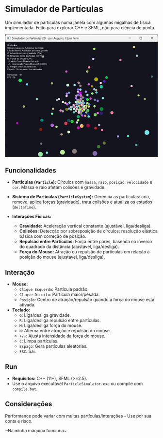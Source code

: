 # Simulador de Partículas

Um simulador de partículas numa janela com algumas migalhas de física implementada. Feito para explorar C++ e SFML, não para ciência de ponta.

![Demonstração do Simulador de Partículas](gifrec.gif)

## Funcionalidades

*   **Partículas (`Particle`):**
    Círculos com `massa`, `raio`, `posição`, `velocidade` e `cor`. Massa e raio afetam colisões e gravidade.

*   **Sistema de Partículas (`ParticleSystem`):**
    Gerencia as partículas: cria, remove, aplica forças (gravidade), trata colisões e atualiza os estados (`deltaTime`).

*   **Interações Físicas:**
    *   **Gravidade:** Aceleração vertical constante (ajustável, liga/desliga).
    *   **Colisões:** Detecção por sobreposição de círculos; resolução elástica básica com correção de posição.
    *   **Repulsão entre Partículas:** Força entre pares, baseada no inverso do quadrado da distância (ajustável, liga/desliga).
    *   **Força do Mouse:** Atração ou repulsão de partículas em relação à posição do mouse (ajustável, liga/desliga).

## Interação

*   **Mouse:**
    *   `Clique Esquerdo`: Partícula padrão.
    *   `Clique Direito`: Partícula maior/pesada.
    *   `Posição`: Centro de atração/repulsão quando a força do mouse está ativada.
*   **Teclado:**
    *   `G`: Liga/desliga gravidade.
    *   `R`: Liga/desliga repulsão entre partículas.
    *   `M`: Liga/desliga força do mouse.
    *   `N`: Alterna entre atração e repulsão do mouse.
    *   `+/-`: Ajusta intensidade da força do mouse.
    *   `C`: Limpa partículas.
    *   `Espaço`: Gera partículas aleatórias.
    *   `ESC`: Sai.

## Run

*   **Requisitos:** C++ (11+), SFML (>=2.5).
*   Use o arquivo executável `ParticleSimulator.exe` ou compile com `compile.bat`.

## Considerações

Performance pode variar com muitas partículas/interações - Use por sua conta e risco.

~Na minha máquina funciona~
